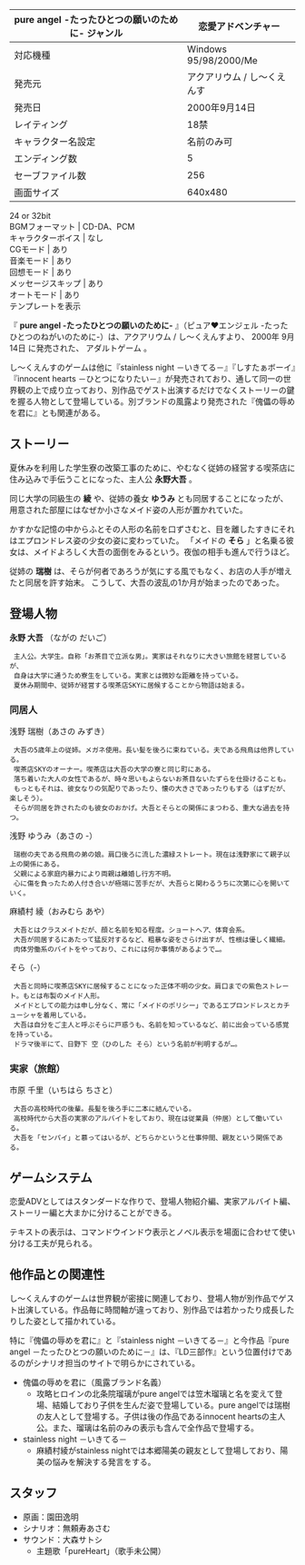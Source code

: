 pure angel -たったひとつの願いのために-  ジャンル  |  恋愛アドベンチャー   
---|---  
対応機種  |  Windows 95/98/2000/Me   
発売元  |  アクアリウム / し〜くえんす   
発売日  |  2000年9月14日   
レイティング  |  18禁   
キャラクター名設定  |  名前のみ可   
エンディング数  |  5   
セーブファイル数  |  256   
画面サイズ  |  640x480   
24 or 32bit  
BGMフォーマット  |  CD-DA、PCM   
キャラクターボイス  |  なし   
CGモード  |  あり   
音楽モード  |  あり   
回想モード  |  あり   
メッセージスキップ  |  あり   
オートモード  |  あり   
テンプレートを表示  
  
『 **pure angel -たったひとつの願いのために-** 』（ピュア♥エンジェル -たったひとつのねがいのために-）は、アクアリウム /
し〜くえんすより、  2000年  9月14日  に発売された、  アダルトゲーム  。

し〜くえんすのゲームは他に『stainless night －いきてる－』『しすたぁボーイ』『innocent hearts
－ひとつになりたい－』が発売されており、通して同一の世界観の上で成り立っており、別作品でゲスト出演するだけでなくストーリーの鍵を握る人物として登場している。別ブランドの風露より発売された『傀儡の辱めを君に』とも関連がある。

##  ストーリー  

夏休みを利用した学生寮の改築工事のために、やむなく従姉の経営する喫茶店に住み込みで手伝うことになった、主人公 **永野大吾** 。

同じ大学の同級生の **綾** や、従姉の養女 **ゆうみ** とも同居することになったが、用意された部屋にはなぜか小さなメイド姿の人形が置かれていた。

かすかな記憶の中からふとその人形の名前を口ずさむと、目を離したすきにそれはエプロンドレス姿の少女の姿に変わっていた。 「メイドの **そら**
」と名乗る彼女は、メイドよろしく大吾の面倒をみるという。夜伽の相手も進んで行うほど。

従姉の **瑞樹** は、そらが何者であろうが気にする風でもなく、お店の人手が増えたと同居を許す始末。 こうして、大吾の波乱の1か月が始まったのであった。

##  登場人物  

**永野 大吾** （ながの だいご）

     主人公。大学生。自称「お茶目で立派な男」。実家はそれなりに大きい旅館を経営しているが、 
     自身は大学に通うため寮生をしている。実家とは微妙な距離を持っている。 
     夏休み期間中、従姉が経営する喫茶店SKYに居候することから物語は始まる。 

###  同居人  

浅野 瑞樹（あさの みずき）

     大吾の5歳年上の従姉。メガネ使用。長い髪を後ろに束ねている。夫である飛鳥は他界している。 
     喫茶店SKYのオーナー。喫茶店は大吾の大学の寮と同じ町にある。 
     落ち着いた大人の女性であるが、時々思いもよらないお茶目ないたずらを仕掛けることも。 
     もっともそれは、彼女なりの気配りであったり、懐の大きさであったりもする（はずだが、楽しそう）。 
     そらが同居を許されたのも彼女のおかげ。大吾とそらとの関係にまつわる、重大な過去を持つ。 
浅野 ゆうみ（あさの -）

     瑞樹の夫である飛鳥の弟の娘。肩口後ろに流した濃緑ストレート。現在は浅野家にて親子以上の関係にある。 
     父親による家庭内暴力により両親は離婚し行方不明。 
     心に傷を負ったため人付き合いが極端に苦手だが、大吾らと関わるうちに次第に心を開いていく。 
麻績村 綾（おみむら あや）

     大吾とはクラスメイトだが、顔と名前を知る程度。ショートヘア、体育会系。 
     大吾が同居するにあたって猛反対するなど、粗暴な姿をさらけ出すが、性根は優しく繊細。 
     肉体労働系のバイトをやっており、これには何か事情があるようで…。 
そら（-）

     大吾と同時に喫茶店SKYに居候することになった正体不明の少女。肩口までの紫色ストレート。もとは布製のメイド人形。 
     メイドとしての能力は申し分なく、常に「メイドのポリシー」であるエプロンドレスとカチューシャを着用している。 
     大吾は自分をご主人と呼ぶそらに戸惑うも、名前を知っているなど、前に出会っている感覚を持っている。 
     ドラマ後半にて、日野下 空（ひのした そら）という名前が判明するが…。 

###  実家（旅館）  

市原 千里（いちはら ちさと）

     大吾の高校時代の後輩。長髪を後ろ手に二本に結んでいる。 
     高校時代から大吾の実家のアルバイトをしており、現在は従業員（仲居）として働いている。 
     大吾を「センパイ」と慕ってはいるが、どちらかというと仕事仲間、親友という関係である。 

##  ゲームシステム  

恋愛ADVとしてはスタンダードな作りで、登場人物紹介編、実家アルバイト編、ストーリー編と大まかに分けることができる。

テキストの表示は、コマンドウインドウ表示とノベル表示を場面に合わせて使い分ける工夫が見られる。

##  他作品との関連性  

し〜くえんすのゲームは世界観が密接に関連しており、登場人物が別作品でゲスト出演している。作品毎に時間軸が違っており、別作品では若かったり成長したりした姿として描かれている。

特に『傀儡の辱めを君に』と『stainless night －いきてる－』と今作品『pure angel
－たったひとつの願いのために－』は、『LD三部作』という位置付けであるのがシナリオ担当のサイトで明らかにされている。  

  * 傀儡の辱めを君に（風露ブランド名義） 
    * 攻略ヒロインの北条院瑠璃がpure angelでは笠木瑠璃と名を変えて登場、結婚しており子供を生んだ姿で登場している。pure angelでは瑞樹の友人として登場する。子供は後の作品であるinnocent heartsの主人公。また、瑠璃は名前のみの表示も含んで全作品で登場する。 
  * stainless night －いきてる－ 
    * 麻績村綾がstainless nightでは本郷陽美の親友として登場しており、陽美の悩みを解決する発言をする。 

##  スタッフ  

  * 原画：園田逸明 
  * シナリオ：無頼寿あさむ 
  * サウンド：大森サトシ 
    * 主題歌「pureHeart」（歌手未公開） 

